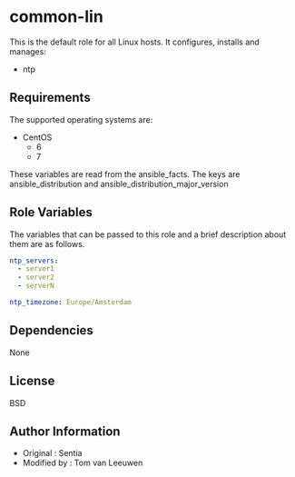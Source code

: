 common-lin
=========

This is the default role for all Linux hosts.
It configures, installs and manages:
- ntp

Requirements
------------

The supported operating systems are:

- CentOS
  - 6
  - 7

These variables are read from the ansible_facts.
The keys are ansible_distribution and ansible_distribution_major_version

Role Variables
--------------

The variables that can be passed to this role and a brief description about
them are as follows.

```yaml
ntp_servers:
  - server1
  - server2
  - serverN

ntp_timezone: Europe/Amsterdam
```

Dependencies
------------

None

License
-------

BSD

Author Information
------------------

- Original : Sentia
- Modified by : Tom van Leeuwen

